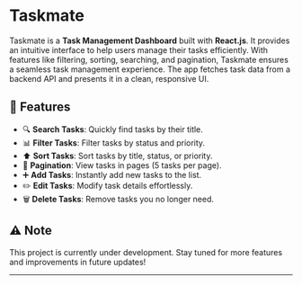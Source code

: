# Taskmate

Taskmate is a **Task Management Dashboard** built with **React.js**. It provides an intuitive interface to help users manage their tasks efficiently. With features like filtering, sorting, searching, and pagination, Taskmate ensures a seamless task management experience. The app fetches task data from a backend API and presents it in a clean, responsive UI.

## 🚀 Features

- 🔍 **Search Tasks**: Quickly find tasks by their title.
- 📊 **Filter Tasks**: Filter tasks by status and priority.
- ⬆️ **Sort Tasks**: Sort tasks by title, status, or priority.
- 📄 **Pagination**: View tasks in pages (5 tasks per page).
- ➕ **Add Tasks**: Instantly add new tasks to the list.
- ✏️ **Edit Tasks**: Modify task details effortlessly.
- 🗑️ **Delete Tasks**: Remove tasks you no longer need.

## ⚠️ Note

This project is currently under development. Stay tuned for more features and improvements in future updates!

---
